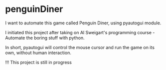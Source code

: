 # penguinDiner

I want to automate this game called Penguin Diner, using pyautogui module. 

I initiated this project after taking on Al Sweigart's programming course - Automate the boring stuff with python. 

In short, pyautogui will control the mouse cursor and run the game on its own, without human interaction.


!!! This project is still in progress

